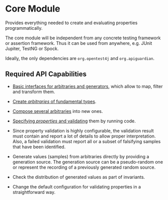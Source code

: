 # Core Module

Provides everything needed to create and evaluating properties programmatically.

The core module will be independent from any concrete testing framework or assertion framework.
Thus it can be used from anywhere, e.g. JUnit Jupiter, TestNG or Spock.

Ideally, the only dependencies are `org.opentest4j` and `org.apiguardian`.

## Required API Capabilities

- [Basic interfaces for arbitraries and generators](https://github.com/jqwik-team/jqwik2-api-discussion/issues/1),
  which allow to map, filter and transform them.

- [Create _arbitraries_ of fundamental types](https://github.com/jqwik-team/jqwik2-api-discussion/issues/2).

- [Compose several arbitraries](https://github.com/jqwik-team/jqwik2-api-discussion/issues/3) into new ones.

- [Specifying _properties_ and validating](https://github.com/jqwik-team/jqwik2-api-discussion/issues/4) them by running code.

- Since property validation is highly configurable, the validation result must contain and report a lot of details
  to allow proper interpretation. 
  Also, a failed validation must report all or a subset of falsifying samples that have been identified.

- Generate values (samples) from arbitraries directly by providing a generation source.
  The generation source can be a pseudo-random one or represent the recording of a previously generated random source.

- Check the distribution of generated values as part of invariants.

- Change the default configuration for validating properties in a straightforward way.


